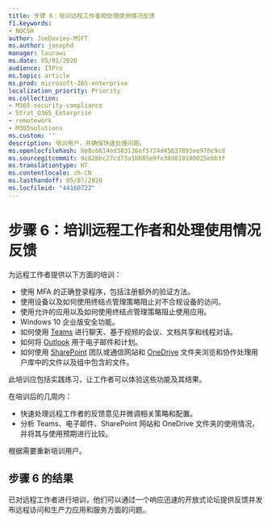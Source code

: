 ```yaml
---
title: 步骤 6：培训远程工作者和处理使用情况反馈
f1.keywords:
- NOCSH
author: JoeDavies-MSFT
ms.author: josephd
manager: laurawi
ms.date: 05/01/2020
audience: ITPro
ms.topic: article
ms.prod: microsoft-365-enterprise
localization_priority: Priority
ms.collection:
- M365-security-compliance
- Strat_O365_Enterprise
- remotework
- M365solutions
ms.custom: ''
description: 培训用户，并确保快速处理问题。
ms.openlocfilehash: bb8c6614ed383136ef5724d45637891ee978c9cd
ms.sourcegitcommit: 9c828bc27cd73a1bb85e9fe38d818190025ebb3f
ms.translationtype: HT
ms.contentlocale: zh-CN
ms.lasthandoff: 05/07/2020
ms.locfileid: "44160722"
---
```

# <a name="step-6-train-remote-workers-and-address-usage-feedback"></a>步骤 6：培训远程工作者和处理使用情况反馈

为远程工作者提供以下方面的培训：

- 使用 MFA 的正确登录程序，包括注册额外的验证方法。
- 使用设备以及如何使用终结点管理策略阻止对不合规设备的访问。
- 使用允许的应用以及如何使用终结点管理策略阻止使用应用。
- Windows 10 企业版安全功能。
- 如何使用 [Teams](https://docs.microsoft.com/microsoftteams/training-microsoft-teams-landing-page) 进行聊天、基于视频的会议、文档共享和线程对话。
- 如何将 [Outlook](https://support.office.com/article/outlook-training-8a5b816d-9052-4190-a5eb-494512343cca) 用于电子邮件和计划。
- 如何使用 [SharePoint](https://support.office.com/article/sharepoint-online-video-training-cb8ef501-84db-4427-ac77-ec2009fb8e23) 团队或通信网站和 [OneDrive](https://support.office.com/article/onedrive-video-training-1f608184-b7e6-43ca-8753-2ff679203132) 文件夹浏览和协作处理用户库中的文件以及组中包含的文件。

此培训应包括实践练习，让工作者可以体验这些功能及其结果。

在培训后的几周内：

- 快速处理远程工作者的反馈意见并微调相关策略和配置。
- 分析 Teams、电子邮件、SharePoint 网站和 OneDrive 文件夹的使用情况，并将其与使用预期进行比较。

根据需要重新培训用户。

## <a name="results-of-step-6"></a>步骤 6 的结果

已对远程工作者进行培训，他们可以通过一个响应迅速的开放式论坛提供反馈并发布远程访问和生产力应用和服务方面的问题。

